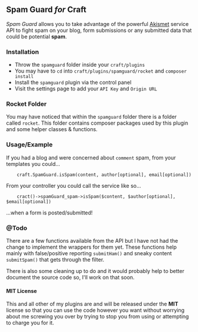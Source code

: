 ## Spam Guard *for* Craft

*Spam Guard* allows you to take advantage of the powerful [Akismet](http://akismet.com) service API to fight spam
on your blog, form submissions or any submitted data that could be potential **spam**.

### Installation
- Throw the `spamguard` folder inside your `craft/plugins`
- You may have to `cd` into `craft/plugins/spamguard/rocket` and `composer install`
- Install the `spamguard` plugin via the control panel
- Visit the settings page to add your `API Key` and `Origin URL`

### Rocket Folder
You may have noticed that within the `spamguard` folder there is a folder called `rocket`.
This folder contains composer packages used by this plugin and some helper classes & functions.

### Usage/Example
If you had a blog and were concerned about `comment` spam, from your templates you could...

		craft.SpamGuard.isSpam(content, author[optional], email[optional])

From your controller you could call the service like so...

		cract()->spamGuard_spam->isSpam($content, $author[optional], $email[optional])

...when a form is posted/submitted!

### @Todo
There are a few functions available from the API but I have not had the change to implement the wrappers for them yet.
These functions help mainly with false/positive reporting `submitHam()` and sneaky content  `submitSpam()` that gets through the filter.

There is also some cleaning up to do and it would probably help to better document the source code so, I'll work on that soon.

#### MIT License
This and all other of my plugins are and will be released under the **MIT** license so that you can use the code however you want
without worrying about me screwing you over by trying to stop you from using or attempting to charge you for it.